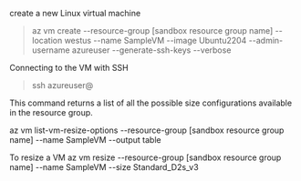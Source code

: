 create a new Linux virtual machine
<blockquote>
az vm create --resource-group [sandbox resource group name] --location westus --name SampleVM --image Ubuntu2204 --admin-username azureuser --generate-ssh-keys --verbose
</blockquote>

Connecting to the VM with SSH
<blockquote>
ssh azureuser@<public-ip-address>
</blockquote>



This command returns a list of all the possible size configurations available in the resource group. 

az vm list-vm-resize-options --resource-group [sandbox resource group name] --name SampleVM --output table

To resize a VM
az vm resize --resource-group [sandbox resource group name] --name SampleVM --size Standard_D2s_v3
